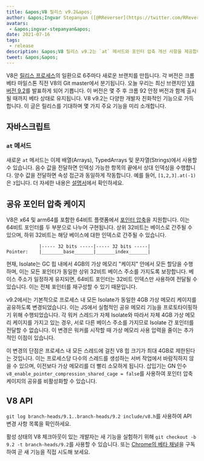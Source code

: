 ```yaml
---
title: &apos;V8 릴리스 v9.2&apos;
author: &apos;Ingvar Stepanyan ([@RReverser](https://twitter.com/RReverser))&apos;
avatars:
 - &apos;ingvar-stepanyan&apos;
date: 2021-07-16
tags:
 - release
description: &apos;V8 릴리스 v9.2는 `at` 메서드와 포인터 압축 개선 사항을 제공합니다.&apos;
tweet: &apos;&apos;
---
```

V8은 [릴리스 프로세스](https://v8.dev/docs/release-process)의 일환으로 6주마다 새로운 브랜치를 만듭니다. 각 버전은 크롬 베타 마일스톤 직전 V8의 Git master에서 분기됩니다. 오늘 우리는 최신 브랜치인 [V8 버전 9.2](https://chromium.googlesource.com/v8/v8.git/+log/branch-heads/9.2)를 발표하게 되어 기쁩니다. 이 버전은 몇 주 후 크롬 92 안정 버전과 함께 출시될 때까지 베타 상태로 유지됩니다. V8 v9.2는 다양한 개발자 친화적인 기능으로 가득합니다. 이 글은 릴리스를 기대하며 몇 가지 주요 기능을 미리 소개합니다.

<!--truncate-->
## 자바스크립트

### `at` 메서드

새로운 `at` 메서드는 이제 배열(Arrays), TypedArrays 및 문자열(Strings)에서 사용할 수 있습니다. 음수 값을 전달하면 인덱싱 가능한 항목의 끝에서 상대 인덱싱을 수행합니다. 양수 값을 전달하면 속성 접근과 동일하게 작동합니다. 예를 들어, `[1,2,3].at(-1)`은 `3`입니다. 더 자세한 내용은 [설명서](https://v8.dev/features/at-method)에서 확인하세요.

## 공유 포인터 압축 케이지

V8은 x64 및 arm64를 포함한 64비트 플랫폼에서 [포인터 압축](https://v8.dev/blog/pointer-compression)을 지원합니다. 이는 64비트 포인터를 두 부분으로 나누어 구현됩니다. 상위 32비트는 베이스로 간주될 수 있으며, 하위 32비트는 해당 베이스에 대한 인덱스로 간주될 수 있습니다.

```
            |----- 32 bits -----|----- 32 bits -----|
Pointer:    |________base_______|_______index_______|
```

현재, Isolate는 GC 힙 내에서 4GB의 가상 메모리 "케이지" 안에서 모든 할당을 수행하며, 이는 모든 포인터가 동일한 상위 32비트 베이스 주소를 가지도록 보장합니다. 베이스 주소가 일정하게 유지되면, 64비트 포인터는 32비트 인덱스만 사용하여 전달될 수 있습니다. 이는 전체 포인터를 재구성할 수 있기 때문입니다.

v9.2에서는 기본적으로 프로세스 내 모든 Isolate가 동일한 4GB 가상 메모리 케이지를 공유하도록 변경되었습니다. 이는 JS에서 실험적인 공유 메모리 기능을 프로토타이핑하기 위해 수행되었습니다. 각 워커 스레드가 자체 Isolate와 따라서 자체 4GB 가상 메모리 케이지를 가지고 있는 경우, 서로 다른 베이스 주소를 가지므로 Isolate 간 포인터를 전달할 수 없습니다. 이 변경은 워커를 시작할 때 가상 메모리 사용 압력을 줄이는 추가적인 이점이 있습니다.

이 변경의 단점은 프로세스 내 모든 스레드에 걸친 V8 힙 크기가 최대 4GB로 제한된다는 것입니다. 이는 프로세스당 다수의 스레드를 생성하는 서버 작업에서 바람직하지 않을 수 있으며, 이전보다 가상 메모리를 더 빨리 소모하게 됩니다. 삽입기는 GN 인수 `v8_enable_pointer_compression_shared_cage = false`를 사용하여 포인터 압축 케이지의 공유를 비활성화할 수 있습니다.

## V8 API

`git log branch-heads/9.1..branch-heads/9.2 include/v8.h`를 사용하여 API 변경 사항 목록을 확인하세요.

활성 상태의 V8 체크아웃이 있는 개발자는 새 기능을 실험하기 위해 `git checkout -b 9.2 -t branch-heads/9.2`를 사용할 수 있습니다. 또는 [Chrome의 베타 채널](https://www.google.com/chrome/browser/beta.html)을 구독하여 곧 새 기능을 직접 시도해 보세요.

